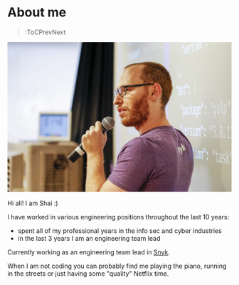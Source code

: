 # About me

> :ToCPrevNext

![me](/docs/assets/me.jpeg)

Hi all!
I am Shai :)

I have worked in various engineering positions throughout the last 10 years:<br>
- spent all of my professional years in the info sec and cyber industries
- in the last 3 years I am an engineering team lead

Currently working as an engineering team lead in [Snyk](https://snyk.io).

When I am not coding you can probably find me playing the piano, running in the streets or just having some "quality" Netflix time.